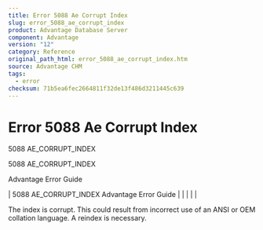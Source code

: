 ```yaml
---
title: Error 5088 Ae Corrupt Index
slug: error_5088_ae_corrupt_index
product: Advantage Database Server
component: Advantage
version: "12"
category: Reference
original_path_html: error_5088_ae_corrupt_index.htm
source: Advantage CHM
tags:
  - error
checksum: 71b5ea6fec2664811f32de13f486d3211445c639
---
```


# Error 5088 Ae Corrupt Index

5088 AE\_CORRUPT\_INDEX

5088 AE\_CORRUPT\_INDEX

Advantage Error Guide

| 5088 AE\_CORRUPT\_INDEX  Advantage Error Guide |  |  |  |  |

The index is corrupt. This could result from incorrect use of an ANSI or OEM collation language. A reindex is necessary.
